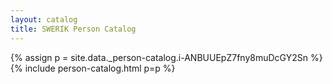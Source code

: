 ```yaml
---
layout: catalog
title: SWERIK Person Catalog
---
```

{% assign p = site.data._person-catalog.i-ANBUUEpZ7fny8muDcGY2Sn %}
{% include person-catalog.html p=p %}

